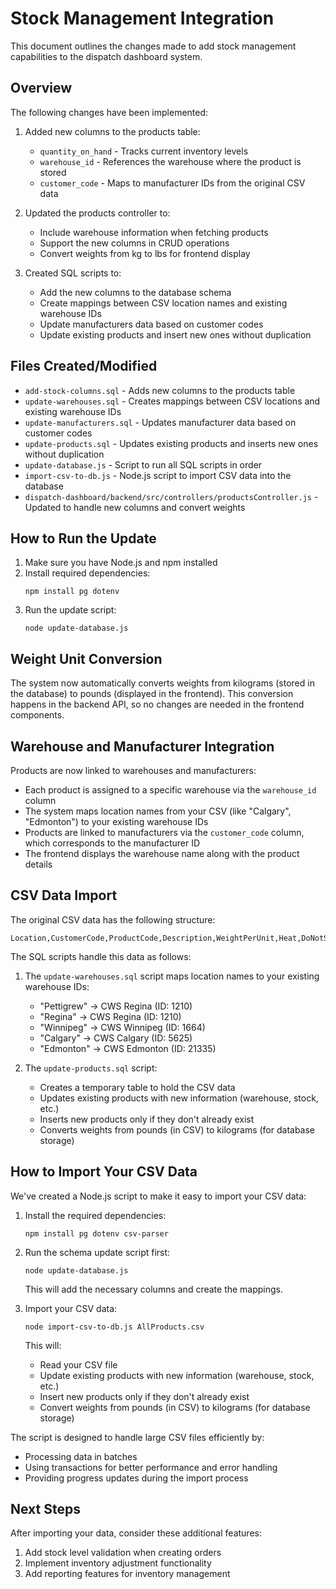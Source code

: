 # Stock Management Integration

This document outlines the changes made to add stock management capabilities to the dispatch dashboard system.

## Overview

The following changes have been implemented:

1. Added new columns to the products table:
   - `quantity_on_hand` - Tracks current inventory levels
   - `warehouse_id` - References the warehouse where the product is stored
   - `customer_code` - Maps to manufacturer IDs from the original CSV data

2. Updated the products controller to:
   - Include warehouse information when fetching products
   - Support the new columns in CRUD operations
   - Convert weights from kg to lbs for frontend display

3. Created SQL scripts to:
   - Add the new columns to the database schema
   - Create mappings between CSV location names and existing warehouse IDs
   - Update manufacturers data based on customer codes
   - Update existing products and insert new ones without duplication

## Files Created/Modified

- `add-stock-columns.sql` - Adds new columns to the products table
- `update-warehouses.sql` - Creates mappings between CSV locations and existing warehouse IDs
- `update-manufacturers.sql` - Updates manufacturer data based on customer codes
- `update-products.sql` - Updates existing products and inserts new ones without duplication
- `update-database.js` - Script to run all SQL scripts in order
- `import-csv-to-db.js` - Node.js script to import CSV data into the database
- `dispatch-dashboard/backend/src/controllers/productsController.js` - Updated to handle new columns and convert weights

## How to Run the Update

1. Make sure you have Node.js and npm installed
2. Install required dependencies:
   ```
   npm install pg dotenv
   ```
3. Run the update script:
   ```
   node update-database.js
   ```

## Weight Unit Conversion

The system now automatically converts weights from kilograms (stored in the database) to pounds (displayed in the frontend). This conversion happens in the backend API, so no changes are needed in the frontend components.

## Warehouse and Manufacturer Integration

Products are now linked to warehouses and manufacturers:

- Each product is assigned to a specific warehouse via the `warehouse_id` column
- The system maps location names from your CSV (like "Calgary", "Edmonton") to your existing warehouse IDs
- Products are linked to manufacturers via the `customer_code` column, which corresponds to the manufacturer ID
- The frontend displays the warehouse name along with the product details

## CSV Data Import

The original CSV data has the following structure:
```
Location,CustomerCode,ProductCode,Description,WeightPerUnit,Heat,DoNotShip,StorageChargePerPallet,HandlingChargePerPallet,Unit,UnitsPerPallet,QuantityOnHand,CubeValuePerUnit,PalletStackHeight,HazardPK,TrackByLot,strGroup
```

The SQL scripts handle this data as follows:

1. The `update-warehouses.sql` script maps location names to your existing warehouse IDs:
   - "Pettigrew" → CWS Regina (ID: 1210)
   - "Regina" → CWS Regina (ID: 1210)
   - "Winnipeg" → CWS Winnipeg (ID: 1664)
   - "Calgary" → CWS Calgary (ID: 5625)
   - "Edmonton" → CWS Edmonton (ID: 21335)

2. The `update-products.sql` script:
   - Creates a temporary table to hold the CSV data
   - Updates existing products with new information (warehouse, stock, etc.)
   - Inserts new products only if they don't already exist
   - Converts weights from pounds (in CSV) to kilograms (for database storage)

## How to Import Your CSV Data

We've created a Node.js script to make it easy to import your CSV data:

1. Install the required dependencies:
   ```
   npm install pg dotenv csv-parser
   ```

2. Run the schema update script first:
   ```
   node update-database.js
   ```
   This will add the necessary columns and create the mappings.

3. Import your CSV data:
   ```
   node import-csv-to-db.js AllProducts.csv
   ```
   This will:
   - Read your CSV file
   - Update existing products with new information (warehouse, stock, etc.)
   - Insert new products only if they don't already exist
   - Convert weights from pounds (in CSV) to kilograms (for database storage)

The script is designed to handle large CSV files efficiently by:
- Processing data in batches
- Using transactions for better performance and error handling
- Providing progress updates during the import process

## Next Steps

After importing your data, consider these additional features:

1. Add stock level validation when creating orders
2. Implement inventory adjustment functionality
3. Add reporting features for inventory management
